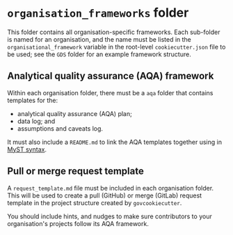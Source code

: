 # `organisation_frameworks` folder

This folder contains all organisation-specific frameworks. Each sub-folder is named for
an organisation, and the name must be listed in the `organisational_framework` variable
in the root-level `cookiecutter.json` file to be used; see the `GDS` folder for an
example framework structure.

## Analytical quality assurance (AQA) framework

Within each organisation folder, there must be a `aqa` folder that contains templates
for the:

- analytical quality assurance (AQA) plan;
- data log; and
- assumptions and caveats log.

It must also include a `README.md` to link the AQA templates together using in
[MyST syntax][myst-parser].

## Pull or merge request template

A `request_template.md` file must be included in each organisation folder. This will be
used to create a pull (GitHub) or merge (GitLab) request template in the project
structure created by `govcookiecutter`.

You should include hints, and nudges to make sure contributors to your organisation's
projects follow its AQA framework.

[aqua-book]: https://www.gov.uk/government/publications/the-aqua-book-guidance-on-producing-quality-analysis-for-government
[aqua-book-resources]: https://www.gov.uk/government/collections/aqua-book-resources
[myst-parser]: https://myst-parser.readthedocs.io/
